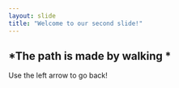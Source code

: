 ```yaml
---
layout: slide
title: "Welcome to our second slide!"
---
```

## *The path is made by walking *
Use the left arrow to go back!
